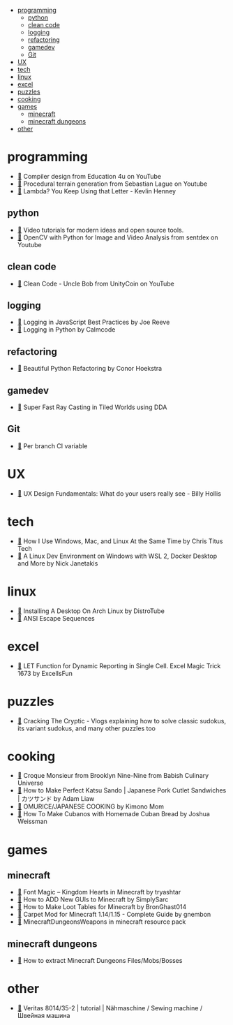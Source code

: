 <!--ts-->
   * [programming](#programming)
      * [python](#python)
      * [clean code](#clean-code)
      * [logging](#logging)
      * [refactoring](#refactoring)
      * [gamedev](#gamedev)
      * [Git](#git)
   * [UX](#ux)
   * [tech](#tech)
   * [linux](#linux)
   * [excel](#excel)
   * [puzzles](#puzzles)
   * [cooking](#cooking)
   * [games](#games)
      * [minecraft](#minecraft)
      * [minecraft dungeons](#minecraft-dungeons)
   * [other](#other)

<!-- Added by: runner, at: Mon Mar 15 23:58:48 UTC 2021 -->

<!--te-->


# programming
  - [🔗](https://www.youtube.com/playlist?list=PLrjkTql3jnm-wW5XdvumCa1u9LjczipjA) Compiler design from Education 4u on YouTube
  - [🔗](https://www.youtube.com/playlist?list=PLFt_AvWsXl0eBW2EiBtl_sxmDtSgZBxB3) Procedural terrain generation from Sebastian Lague on Youtube
  - [🔗](https://www.youtube.com/watch?v=Y7StjYhXvpE) Lambda? You Keep Using that Letter - Kevlin Henney

## python
  - [🔗](https://calmcode.io/) Video tutorials for modern ideas and open source tools.
  - [🔗](https://www.youtube.com/playlist?list=PLQVvvaa0QuDdttJXlLtAJxJetJcqmqlQq) OpenCV with Python for Image and Video Analysis from sentdex on Youtube

## clean code
  - [🔗](https://www.youtube.com/playlist?list=PLRmgr1939hIXu9hNwvixUt3yHHFv0lLpi) Clean Code - Uncle Bob from UnityCoin on YouTube

## logging
  - [🔗](https://www.youtube.com/watch?v=DIzJC8wRp-s) Logging in JavaScript Best Practices by Joe Reeve
  - [🔗](https://calmcode.io/logging/introduction.html) Logging in Python by Calmcode

## refactoring
  - [🔗](https://www.youtube.com/watch?v=KTIl1MugsSY) Beautiful Python Refactoring by Conor Hoekstra

## gamedev
  - [🔗](https://www.youtube.com/watch?v=NbSee-XM7WA) Super Fast Ray Casting in Tiled Worlds using DDA

## Git
  - [🔗](https://gitlab.com/gitlab-org/gitlab-foss/-/issues/13379#note_3959791) Per branch CI variable 

# UX
  - [🔗](https://www.youtube.com/watch?v=80H-9caP7UM) UX Design Fundamentals: What do your users really see - Billy Hollis

# tech
  - [🔗](https://www.youtube.com/watch?v=T2a03p4u0-Y) How I Use Windows, Mac, and Linux At the Same Time by Chris Titus Tech
  - [🔗](https://www.youtube.com/watch?v=idW-an99TAM) A Linux Dev Environment on Windows with WSL 2, Docker Desktop and More by Nick Janetakis

# linux
  - [🔗](https://www.youtube.com/watch?v=v6JG5B-Ff1s) Installing A Desktop On Arch Linux by DistroTube
  - [🔗](https://gist.github.com/fnky/458719343aabd01cfb17a3a4f7296797) ANSI Escape Sequences

# excel
  - [🔗](https://www.youtube.com/watch?v=mhLVz8lQjXs) LET Function for Dynamic Reporting in Single Cell. Excel Magic Trick 1673 by ExcelIsFun

# puzzles
  - [🔗](https://www.youtube.com/channel/UCC-UOdK8-mIjxBQm_ot1T-Q) Cracking The Cryptic - Vlogs explaining how to solve classic sudokus, its variant sudokus, and many other puzzles too

# cooking
  - [🔗](https://www.youtube.com/watch?v=q7JDYiLz9Mo) Croque Monsieur from Brooklyn Nine-Nine from Babish Culinary Universe
  - [🔗](https://www.youtube.com/watch?v=zvVUCbkc0eo) How to Make Perfect Katsu Sando | Japanese Pork Cutlet Sandwiches | カツサンド by Adam Liaw
  - [🔗](https://www.youtube.com/watch?v=xpy5atJ_s3E) OMURICE/JAPANESE COOKING by Kimono Mom
  - [🔗](https://www.youtube.com/watch?v=qRkwSopXf-U) How To Make Cubanos with Homemade Cuban Bread by Joshua Weissman

# games
## minecraft
  - [🔗](https://www.youtube.com/watch?v=VYjrhEnmf9s) Font Magic – Kingdom Hearts in Minecraft by tryashtar
  - [🔗](https://www.youtube.com/watch?v=bv_wYNs5L6M) How to ADD New GUIs to Minecraft by SimplySarc
  - [🔗](https://www.youtube.com/watch?v=tUzeYOg0uas) How to Make Loot Tables for Minecraft by BronGhast014
  - [🔗](https://www.youtube.com/watch?v=Lt-ooRGpLz4) Carpet Mod for Minecraft 1.14/1.15 - Complete Guide by gnembon
  - [🔗](https://github.com/chronosacaria/MCDungeonsWeapons) MinecraftDungeonsWeapons in minecraft resource pack

## minecraft dungeons
  - [🔗](https://www.youtube.com/watch?v=uxKgMFQBrSU) How to extract Minecraft Dungeons Files/Mobs/Bosses

# other
  - [🔗](https://www.youtube.com/watch?v=7s5PCerFU6w) Veritas 8014/35-2 | tutorial | Nähmaschine / Sewing machine / Швейная машина

